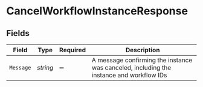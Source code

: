 # CancelWorkflowInstanceResponse


## Fields

| Field                                                                                   | Type                                                                                    | Required                                                                                | Description                                                                             |
| --------------------------------------------------------------------------------------- | --------------------------------------------------------------------------------------- | --------------------------------------------------------------------------------------- | --------------------------------------------------------------------------------------- |
| `Message`                                                                               | *string*                                                                                | :heavy_minus_sign:                                                                      | A message confirming the instance was canceled, including the instance and workflow IDs |